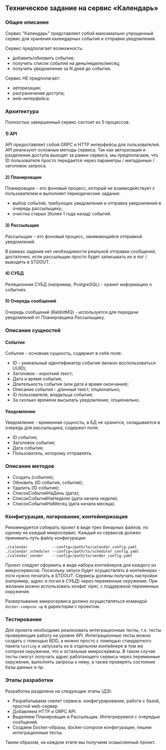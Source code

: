 ## Техническое задание на сервис «Календарь»

### Общее описание
Сервис "Календарь" представляет собой максимально упрощенный сервис для хранения календарных событий и отправки уведомлений.

Сервис предполагает возможность:
* добавить/обновить событие;
* получить список событий на день/неделю/месяц;
* получить уведомление за N дней до события.

Сервис НЕ предполагает:
* авторизации;
* разграничения доступа;
* web-интерфейса.

### Архитектура
Полностью завершенный сервис состоит из 5 процессов.

#### 1) API
API предоставляет собой GRPC и HTTP интерфейсы для пользователей. API реализуют основные методы сервиса.
Так как авторизация и разделение доступа выходят за рамки сервиса, мы предполагаем, что ID пользователя
просто передается через параметры / метаданные / заголовок запроса.

#### 2) Планировщик
Планировщик - это фоновый процесс, который не взаимодействует с пользователем и выполняет периодические задания:
* выбор событий, требующих уведомления и отправка уведомлений в очередь рассыльщику;
* очистка старых (более 1 года назад) событий.

#### 3) Рассыльщик
Рассыльщик - это фоновый процесс, занимающийся отправкой уведомлений.

В рамках задания нет необходимости реальной отправки сообщений, достаточно, если рассыльщик просто будет
записывать их в лог / выводить в STDOUT.

#### 4) СУБД
Реляционная СУБД (например, PostgreSQL) - хранит информацию о событиях.

#### 5) Очередь сообщений
Очередь сообщений (RabbitMQ) - используется для передачи уведомлений от Планировщика Рассыльщику.

### Описание сущностей
#### Событие
Событие - основная сущность, содержит в себе поля:
* ID - уникальный идентификатор события (можно воспользоваться UUID);
* Заголовок - короткий текст;
* Дата и время события;
* Длительность события (или дата и время окончания);
* Описание события - длинный текст, опционально;
* ID пользователя, владельца события;
* За сколько времени высылать уведомление, опционально.

#### Уведомление
Уведомление - временная сущность, в БД не хранится, складывается в очередь для рассыльщика, содержит поля:
* ID события;
* Заголовок события;
* Дата события;
* Пользователь, которому отправлять.

### Описание методов
* Создать (событие);
* Обновить (ID события, событие);
* Удалить (ID события);
* СписокСобытийНаДень (дата);
* СписокСобытийНаНеделю (дата начала недели);
* СписокСобытийНaМесяц (дата начала месяца).

### Конфигурация, логирование, контейнеризация
Рекомендуется собирать проект в виде трех бинарных файлов, по одному на каждый микросервис.
Каждый из сервисов должен принимать путь файлу конфигурации:
```text
./calendar           --config=/path/to/calendar_config.yaml
./calendar_scheduler --config=/path/to/scheduler_config.yaml
./calendar_sender    --config=/path/to/sender_config.yaml
```
Проект следует оформить в виде набора контейнеров для каждого из микросервисов.
Поскольку запуск будет осуществлять в контейнерах - логи нужно печатать в STDOUT.
Сервисы должны получать настройки (например, адрес и логин в СУБД) через переменные окружения.
При желании можно использовать конфиг viper, с поддержкой переменных окружения.

Развертывание микросервиса должно осуществляться командой `docker-compose up` в директории с проектом.

### Тестирование
Для проекта необходимо реализовать интеграционные тесты, т.е. тесты проверяющие работу на уровне API.
Интеграционные тесты можно создать с помощью BDD, а можно просто с помощью стандартного пакета `testing`
и запускать их в отдельном контейнере в том же compose окружении, что и остальные микросервисы.
В таком случае тесты смогут получать адрес работающего сервиса через переменные окружения, выполнять запросы к нему,
а также проверять состояние базы данных и пр.

### Этапы разработки
Разработка разделена на следующие этапы (ДЗ):
* Разрабатываем скелет сервиса: конфигурирование, работа с базой, простой web-сервер.
* Добавляем HTTP и GRPC API.
* Выделяем Планировщик и Рассыльщик. Интегрируемся с очередью сообщений.
* Создаем Docker-образы, docker-compose конфигурации, пишем интеграционные тесты.

Таким образом, на каждом этапе мы получаем осмысленный проект.
